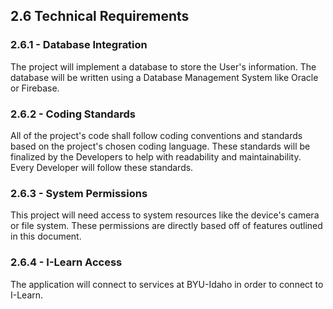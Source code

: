 ## 2.6 Technical Requirements

### 2.6.1 - Database Integration

The project will implement a database to store the User's information. The database will be written using a Database Management System like Oracle or Firebase. 

### 2.6.2 - Coding Standards

All of the project's code shall follow coding conventions and standards based on the project's chosen coding language. These standards will be finalized by the Developers to help with readability and maintainability. Every Developer will follow these standards.

### 2.6.3 - System Permissions

This project will need access to system resources like the device's camera or file system. These permissions are directly based off of features outlined in this document.

### 2.6.4 - I-Learn Access

The application will connect to services at BYU-Idaho in order to connect to I-Learn.

